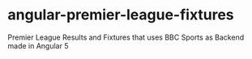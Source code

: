 # angular-premier-league-fixtures
Premier League Results and Fixtures that uses BBC Sports as Backend made in Angular 5
